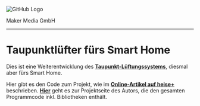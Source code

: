![GitHub Logo](http://www.heise.de/make/icons/make_logo.png)

Maker Media GmbH

***

# Taupunktlüfter fürs Smart Home

Dies ist eine Weiterentwicklung des **[Taupunkt-Lüftungssystems](https://github.com/MakeMagazinDE/Taupunktluefter)**, diesmal aber fürs Smart Home. 

Hier gibt es den Code zum Projekt, wie im **[Online-Artikel auf heise+](https://heise.de/-9725390)** beschrieben. 
**[Hier](https://github.com/marxram/spidr/tree/main)** geht es zur Projektseite des Autors, die den gesamten Programmcode inkl. Bibliotheken enthält. 
